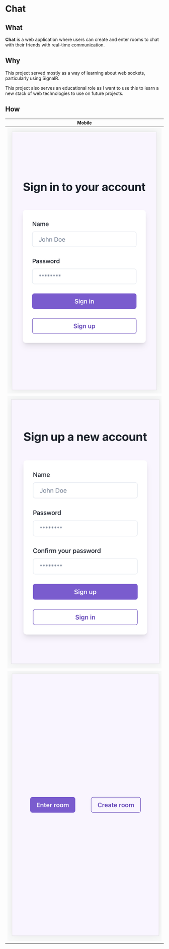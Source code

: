 # Chat

## What

**Chat** is a web application where users can create and enter rooms to chat with their friends with real-time communication.

## Why

This project served mostly as a way of learning about web sockets, particularly using SignalR.

This project also serves an educational role as I want to use this to learn a new stack of web technologies to use on future projects.

## How

| Mobile                                                                            |
| --------------------------------------------------------------------------------- |
| ![alt text](https://github.com/felix2000jp/chat-app/blob/main/images/sign-in.png) |
| ![alt text](https://github.com/felix2000jp/chat-app/blob/main/images/sign-up.png) |
| ![alt text](https://github.com/felix2000jp/chat-app/blob/main/images/home.png)    |
